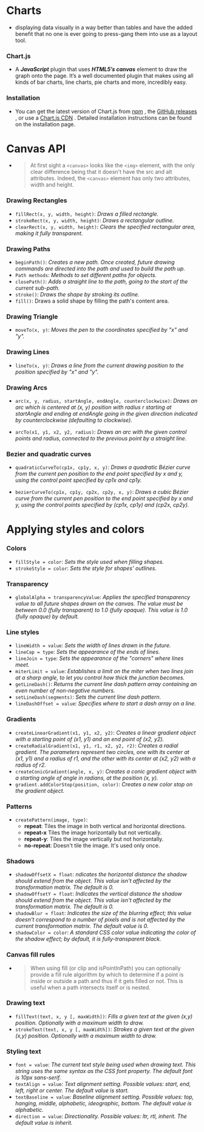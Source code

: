 # **Charts**

* displaying data visually in a way better than tables and have the added benefit that no one is ever going to press-gang them into use as a layout tool.

### **Chart.js**

* A ***JavaScript*** plugin that uses ***HTML5’s canvas*** element to draw the graph onto the page. It’s a well documented plugin that makes using all kinds of bar charts, line charts, pie charts and more, incredibly easy.

### **Installation**

* You can get the latest version of Chart.js from [npm](https://www.npmjs.com/package/chart.js) , the [GitHub releases](https://github.com/chartjs/Chart.js/releases/tag/v3.3.2) , or use a [Chart.js CDN](https://www.jsdelivr.com/package/npm/chart.js) . Detailed installation instructions can be found on the installation page.


# **Canvas API**

* > At first sight a `<canvas>` looks like the `<img>` element, with the only clear difference being that it doesn't have the src and alt attributes. Indeed, the `<canvas>` element has only two attributes, width and height.

### **Drawing Rectangles**

   -  `fillRect(x, y, width, height)`: _Draws a filled rectangle._
   - `strokeRect(x, y, width, height)`: _Draws a rectangular outline._
   - `clearRect(x, y, width, height)`: _Clears the specified rectangular area, making it fully transparent._

### **Drawing Paths**

   - `beginPath()`: _Creates a new path. Once created, future drawing commands are directed into the path and used to build the path up._
   - `Path methods`: _Methods to set different paths for objects._
   - `closePath()`: _Adds a straight line to the path, going to the start of the current sub-path._
   - `stroke()`: _Draws the shape by stroking its outline._
   - `fill()`: Draws a solid shape by filling the path's content area.


### **Drawing Triangle**

   - `moveTo(x, y)`: _Moves the pen to the coordinates specified by "x" and "y"._


### **Drawing Lines**
   - `lineTo(x, y)`: _Draws a line from the current drawing position to the position specified by "x" and "y"._

### **Drawing Arcs**

   - `arc(x, y, radius, startAngle, endAngle, counterclockwise)`: _Draws an arc which is centered at (x, y) position with radius r starting at startAngle and ending at endAngle going in the given direction indicated by counterclockwise (defaulting to clockwise)._

   - `arcTo(x1, y1, x2, y2, radius)`: _Draws an arc with the given control points and radius, connected to the previous point by a straight line._

### **Bezier and quadratic curves**

   - `quadraticCurveTo(cp1x, cp1y, x, y)`: _Draws a quadratic Bézier curve from the current pen position to the end point specified by x and y, using the control point specified by cp1x and cp1y._

   - `bezierCurveTo(cp1x, cp1y, cp2x, cp2y, x, y)`: _Draws a cubic Bézier curve from the current pen position to the end point specified by x and y, using the control points specified by (cp1x, cp1y) and (cp2x, cp2y)._


# **Applying styles and colors**

### **Colors**

   - `fillStyle = color`: _Sets the style used when filling shapes._
   - `strokeStyle = color`: _Sets the style for shapes' outlines._

### **Transparency**

   - `globalAlpha = transparencyValue`: _Applies the specified transparency value to all future shapes drawn on the canvas. The value must be between 0.0 (fully transparent) to 1.0 (fully opaque). This value is 1.0 (fully opaque) by default._

### **Line styles**

* `lineWidth = value`: _Sets the width of lines drawn in the future._
* `lineCap = type`: _Sets the appearance of the ends of lines._
* `lineJoin = type`: _Sets the appearance of the "corners" where lines meet._
* `miterLimit = value`: _Establishes a limit on the miter when two lines join at a sharp angle, to let you control how thick the junction becomes._
* `getLineDash()`: _Returns the current line dash pattern array containing an even number of non-negative numbers._
* `setLineDash(segments)`: _Sets the current line dash pattern._
* `lineDashOffset = value`: _Specifies where to start a dash array on a line._

### **Gradients**

* `createLinearGradient(x1, y1, x2, y2)`: _Creates a linear gradient object with a starting point of (x1, y1) and an end point of (x2, y2)._
* `createRadialGradient(x1, y1, r1, x2, y2, r2)`: _Creates a radial gradient. The parameters represent two circles, one with its center at (x1, y1) and a radius of r1, and the other with its center at (x2, y2) with a radius of r2._
* `createConicGradient(angle, x, y)`: _Creates a conic gradient object with a starting angle of angle in radians, at the position (x, y)._
* `gradient.addColorStop(position, color)`: _Creates a new color stop on the gradient object._

### **Patterns**

* `createPattern(image, type)`:
  - **repeat**: Tiles the image in both vertical and horizontal directions.
  - **repeat-x** Tiles the image horizontally but not vertically.
  - **repeat-y**: Tiles the image vertically but not horizontally.
  - **no-repeat**: Doesn't tile the image. It's used only once.


### **Shadows**

  - `shadowOffsetX = float`: _ndicates the horizontal distance the shadow should extend from the object. This value isn't affected by the transformation matrix. The default is 0._
  - `shadowOffsetY = float`: _Indicates the vertical distance the shadow should extend from the object. This value isn't affected by the transformation matrix. The default is 0._
  - `shadowBlur = float`: _Indicates the size of the blurring effect; this value doesn't correspond to a number of pixels and is not affected by the current transformation matrix. The default value is 0._
  - `shadowColor = color`: _A standard CSS color value indicating the color of the shadow effect; by default, it is fully-transparent black._


### **Canvas fill rules**

  * > When using fill (or clip and isPointInPath) you can optionally provide a fill rule algorithm by which to determine if a point is inside or outside a path and thus if it gets filled or not. This is useful when a path intersects itself or is nested.


### **Drawing text**

  - `fillText(text, x, y [, maxWidth])`: _Fills a given text at the given (x,y) position. Optionally with a maximum width to draw._
  - `strokeText(text, x, y [, maxWidth])`: _Strokes a given text at the given (x,y) position. Optionally with a maximum width to draw._

### **Styling text**

  - `font = value`: _The current text style being used when drawing text. This string uses the same syntax as the CSS font property. The default font is 10px sans-serif._
  - `textAlign = value`: _Text alignment setting. Possible values: start, end, left, right or center. The default value is start._
  - `textBaseline = value`: _Baseline alignment setting. Possible values: top, hanging, middle, alphabetic, ideographic, bottom. The default value is alphabetic._
  - `direction = value`: _Directionality. Possible values: ltr, rtl, inherit. The default value is inherit._